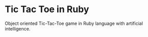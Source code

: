 Tic Tac Toe in Ruby
=================
Object oriented Tic-Tac-Toe game in Ruby language with artificial intelligence.
